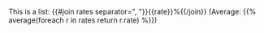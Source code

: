 This is a list: {{#join rates separator=", "}}{{rate}}%{{/join}} (Average: {{% average(foreach r in rates return r.rate) %}})